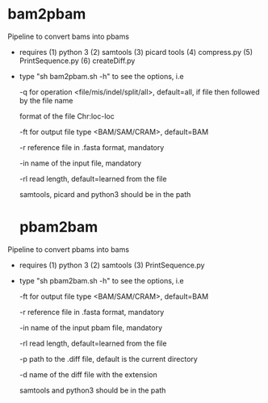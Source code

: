 # bam2pbam
Pipeline to convert bams into pbams

* requires (1) python 3
         (2) samtools
         (3) picard tools
         (4) compress.py
         (5) PrintSequence.py
         (6) createDiff.py
 
* type "sh bam2pbam.sh -h" to see the options, i.e

  -q for operation <file/mis/indel/split/all>, default=all, if file then followed by the file name 

  format of the file Chr:loc-loc 

  -ft for output file type <BAM/SAM/CRAM>, default=BAM 

  -r  reference file in .fasta format, mandatory 

  -in name of the input file, mandatory 

  -rl read length, default=learned from the file 

  samtools, picard and python3 should be in the path 
  
  # pbam2bam
Pipeline to convert pbams into bams

* requires (1) python 3
         (2) samtools
         (3) PrintSequence.py

 
* type "sh pbam2bam.sh -h" to see the options, i.e

  -ft for output file type <BAM/SAM/CRAM>, default=BAM 

  -r  reference file in .fasta format, mandatory 

  -in name of the input pbam file, mandatory 

  -rl read length, default=learned from the file 
  
  -p path to the .diff file, default is the current directory
  
  -d name of the diff file with the extension

  samtools and python3 should be in the path 

